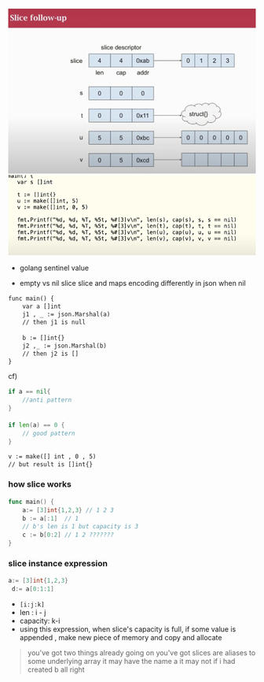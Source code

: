 ![](static/image.png.png)
![](static/2022-10-04-16-48-10.png)

- golang sentinel value

- empty vs nil slice 
slice and maps encoding differently in json when nil

``` golang
func main() {
    var a []int
    j1 , _ := json.Marshal(a)
    // then j1 is null

    b := []int{}
    j2 ,_ := json.Marshal(b)
    // then j2 is []
}
```

cf) 
```go
if a == nil{
    //anti pattern
}

if len(a) == 0 {
    // good pattern
}
```

```golang
v := make([] int , 0 , 5)
// but result is []int{}
```
### how slice works 
```go
func main() {
    a:= [3]int{1,2,3} // 1 2 3
    b := a[:1]  // 1 
    // b's len is 1 but capacity is 3
    c := b[0:2] // 1 2 ???????
}
```
### slice instance expression
```go
a:= [3]int{1,2,3}
 d:= a[0:1:1]
```
- `[i:j:k]`
- len : i - j
- capacity: k-i
- using this expression, when slice's capacity is full, if some value is appended , make new piece of memory and copy and allocate 


> you've got two things already going on you've got slices are aliases to some
>underlying array it may have the name a it may not if i had created b all right 



